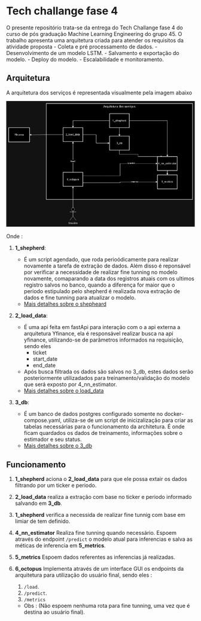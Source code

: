 # Tech challange fase 4

O presente repositório trata-se da entrega do Tech Challange fase 4 do curso de pós graduação Machine Learning Engineering do grupo 45. O trabalho apresenta uma arquitetura criada para atender os requisitos da atividade proposta
    - Coleta e pré processamento de dados.
    - Desenvolvimento de um modelo LSTM.
    - Salvamento e exportação do modelo.
    - Deploy do modelo.
    - Escalabilidade e monitoramento.

## Arquitetura

A arquitetura dos serviços é representada visualmente pela imagem abaixo

![Arquitetura](./arch.png)

Onde :

1. **1_shepherd**:
   - É um script agendado, que roda perioódicamente para realizar novamente a tarefa de extração de dados. Além disso é reponsável por verificar a necessidade de realizar fine tunning no modelo novamente, comaparando a data dos registros atuais com os ultimos registro salvos no banco, quando a diferença for maior que o periodo estipulado pelo shepherd é realizada nova extração de dados e fine tunning para atualizar o modelo.
   - [Mais detalhes sobre o shepheard ](./1_shepherd/)

2. **2_load_data**:
   - É uma api feita em fastApi para interação com o a api externa a arquitetura Yfinance, ela é responsável realizar busca na api yfinance, utilizando-se de parâmetros informados na requisição, sendo eles
     - ticket
     - start_date
     - end_date
   - Após busca filtrada os dados são salvos no 3_db, estes dados serão posteriormente utilizadados para treinamento/validação do modelo que será exposto por 4_nn_estimator.
   - [Mais detalhes sobre o load_data ](./2_load_data/)

3. **3_db**:
   - É um banco de dados postgres configurado somente no docker-compose.yaml, utiliza-se de um script de inicizalização para criar as tabelas necessárias para o funcionamento da architetura. É onde ficam quardados os dados de treinamento, informações sobre o estimador e seu status.
   - [Mais detalhes sobre o 3_db ](./3_db/)

## Funcionamento

1. **1_shepherd** aciona o **2_load_data** para que ele possa extair os dados filtrando por um ticker e periodo.

2. **2_load_data** realiza a extração com base no ticker e periodo informado salvando em **3_db**.

3. **1_shepherd** verifica a necessida de realizar fine tunnig com base em limiar de tem definido.

4. **4_nn_estimator** Realiza fine tunning quando necessário. Espoem através do endpoint `/predict` o modelo atual para inferencias e salva as méticas de inferencia em **5_metrics**.

5. **5_metrics** Espoem dados referentes as inferencias já realizadas.

6. **6_octopus** Implementa através de um interface GUI os endpoints da arquitetura para utilização do usuário final, sendo eles :
   1. `/load`.
   2. `/predict`.
   3. `/metrics`
   - Obs : (Não espoem nenhuma rota para fine tunning, uma vez que é destina ao usuário final).
   